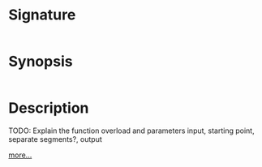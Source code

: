 # Signature
```vikid-signature
```

# Synopsis
```vikid-synopsis
```

# Description
TODO: Explain the function overload and parameters input, starting point, separate segments?, output

[more...](https://www.html5canvastutorials.com/tutorials/html5-canvas-paths)